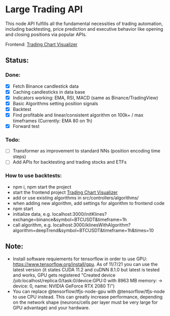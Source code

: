 # Large Trading API
This node API fulfills all the fundamental necessities of trading automation, including backtesting, price prediction and executive behavior like opening and closing positions via popular APIs.

Frontend: [Trading Chart Visualizer](https://github.com/janv93/trading-chart-visualizer)

## Status:

### Done:

- [x] Fetch Binance candlestick data
- [x] Caching candlesticks in data base
- [x] Indicators working: EMA, RSI, MACD (same as Binance/TradingView)
- [x] Basic Algorithms setting position signals
- [x] Backtest
- [x] Find profitable and linear/consistent algorithm on 100k+ / max timeframes (Currently: EMA 80 on 1h)
- [x] Forward test

### Todo:

- [ ] Transformer as improvement to standard NNs (position encoding time steps)
- [ ] Add APIs for backtesting and trading stocks and ETFs

### How to use backtests:

- npm i, npm start the project
- start the frontend project [Trading Chart Visualizer](https://github.com/janv93/trading-chart-visualizer)
- add or use existing algorithms in src/controllers/algorithms/
- when adding new algorithm, add settings for algorithm to frontend code
- npm start
- initialize data, e.g. localhost:3000/initKlines?exchange=binance&symbol=BTCUSDT&timeframe=1h
- call algorithm, e.g. localhost:3000/klinesWithAlgorithm?algorithm=deepTrend&symbol=BTCUSDT&timeframe=1h&times=10

## Note:

- Install software requiements for tensorflow in order to use GPU: https://www.tensorflow.org/install/gpu. As of 11/7/21 you can use the latest version (it states CUDA 11.2 and cuDNN 8.1.0 but latest is tested and works, GPU gets registered "Created device /job:localhost/replica:0/task:0/device:GPU:0 with 8963 MB memory:  -> device: 0, name: NVIDIA GeForce RTX 2080 Ti")
- You can replace @tensorflow/tfjs-node-gpu with @tensorflow/tfjs-node to use CPU instead. This can greatly increase performance, depending on the network shape (neurons/cells per layer must be very large for GPU advantage) and your hardware.
